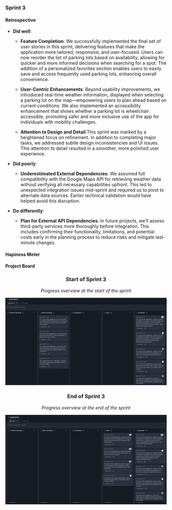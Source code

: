 ### Sprint 3

#### Retrospective

* **Did well**:
    * **Feature Completion**: We successfully implemented the final set of user stories in this sprint, delivering features that make the application more tailored, responsive, and user-focused. Users can now reorder the list of parking lots based on availability, allowing for quicker and more informed decisions when searching for a spot. The addition of a personalized favorites section enables users to easily save and access frequently used parking lots, enhancing overall convenience.

    * **User-Centric Enhancements**: Beyond usability improvements, we introduced real-time weather information, displayed when selecting a parking lot on the map—empowering users to plan ahead based on current conditions. We also implemented an accessibility enhancement that shows whether a parking lot is wheelchair accessible, promoting safer and more inclusive use of the app for individuals with mobility challenges.

    * **Attention to Design and Detail**:This sprint was marked by a heightened focus on refinement. In addition to completing major tasks, we addressed subtle design inconsistencies and UI issues. This attention to detail resulted in a smoother, more polished user experience.

* **Did poorly**:
    * **Underestimated External Dependencies**: We assumed full compatibility with the Google Maps API for retrieving weather data without verifying all necessary capabilities upfront. This led to unexpected integration issues mid-sprint and required us to pivot to alternate data sources. Earlier technical validation would have helped avoid this disruption.

* **Do differently**:
    * **Plan for External API Dependencies**: In future projects, we’ll assess third-party services more thoroughly before integration. This includes confirming their functionality, limitations, and potential costs early in the planning process to reduce risks and mitigate last-minute changes.


#### Hapiness Meter



#### Project Board

<div align="center">
  <h3> Start of Sprint 3 </h3>
  <p><i>Progress overview at the start of the sprint</i></p>
  <img src="../images/sprints/sprint3_start.png">
</div>
<div align="center">
  <h3> End of Sprint 3 </h3>
  <p><i>Progress overview at the end of the sprint</i></p>
  <img src="../images/sprints/sprint3_end.png">
</div>